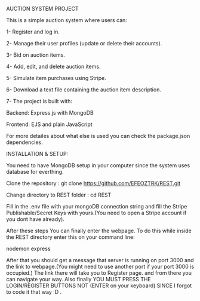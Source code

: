 AUCTION SYSTEM PROJECT

This is a simple auction system where users can:

1- Register and log in.

2- Manage their user profiles (update or delete their accounts).

3- Bid on auction items.

4- Add, edit, and delete auction items.

5- Simulate item purchases using Stripe.

6- Download a text file containing the auction item description.

7- The project is built with:

Backend: Express.js with MongoDB

Frontend: EJS and plain JavaScript

For more detailes about what else is used you can check the package.json  dependencies. 

INSTALLATION & SETUP:

You need to have MongoDB setup in your computer since the system uses database for everthing.

Clone the repository :
git clone https://github.com/EFEOZTRK/REST.git


Change directory to REST folder : 
cd REST


Fill in the .env file with your mongoDB connection string 
and fill the Stripe Publishable/Secret Keys with yours.(You need to open a Stripe account if you dont have already).


After these steps You can finally enter the webpage. To do this while inside the REST directory enter this on your command line:

nodemon express

After that you should get a message that server is running on port 3000 and the link to webpage.(You might need to use another port if your port 3000 is occupied.)
The link there will take you to Register page. and from there you can navigate your way.
Also finally YOU MUST PRESS THE LOGIN/REGISTER BUTTONS NOT (ENTER on your keyboard) SINCE I forgot to code it that way :D .



